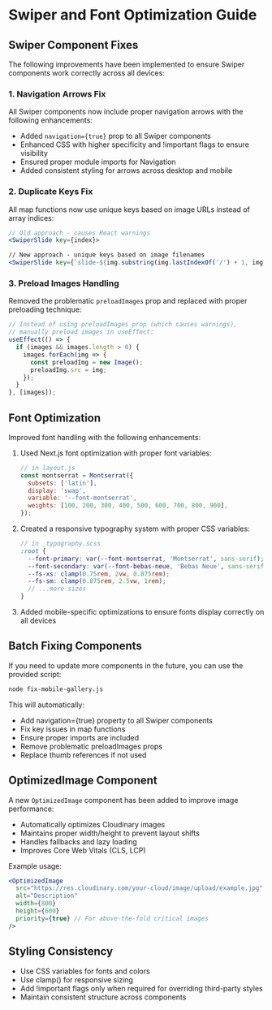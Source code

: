 # Swiper and Font Optimization Guide

## Swiper Component Fixes

The following improvements have been implemented to ensure Swiper components work correctly across all devices:

### 1. Navigation Arrows Fix

All Swiper components now include proper navigation arrows with the following enhancements:

- Added `navigation={true}` prop to all Swiper components
- Enhanced CSS with higher specificity and !important flags to ensure visibility
- Ensured proper module imports for Navigation
- Added consistent styling for arrows across desktop and mobile

### 2. Duplicate Keys Fix

All map functions now use unique keys based on image URLs instead of array indices:

```jsx
// Old approach - causes React warnings
<SwiperSlide key={index}>

// New approach - unique keys based on image filenames
<SwiperSlide key={`slide-${img.substring(img.lastIndexOf('/') + 1, img.lastIndexOf('.'))}`}>
```

### 3. Preload Images Handling

Removed the problematic `preloadImages` prop and replaced with proper preloading technique:

```jsx
// Instead of using preloadImages prop (which causes warnings),
// manually preload images in useEffect:
useEffect(() => {
  if (images && images.length > 0) {
    images.forEach(img => {
      const preloadImg = new Image();
      preloadImg.src = img;
    });
  }
}, [images]);
```

## Font Optimization

Improved font handling with the following enhancements:

1. Used Next.js font optimization with proper font variables:
   ```jsx
   // in layout.js
   const montserrat = Montserrat({
     subsets: ['latin'],
     display: 'swap',
     variable: '--font-montserrat',
     weights: [100, 200, 300, 400, 500, 600, 700, 800, 900],
   });
   ```

2. Created a responsive typography system with proper CSS variables:
   ```scss
   // in _typography.scss
   :root {
     --font-primary: var(--font-montserrat, 'Montserrat', sans-serif);
     --font-secondary: var(--font-bebas-neue, 'Bebas Neue', sans-serif);
     --fs-xs: clamp(0.75rem, 2vw, 0.875rem);
     --fs-sm: clamp(0.875rem, 2.5vw, 1rem);
     // ...more sizes
   }
   ```

3. Added mobile-specific optimizations to ensure fonts display correctly on all devices

## Batch Fixing Components

If you need to update more components in the future, you can use the provided script:

```bash
node fix-mobile-gallery.js
```

This will automatically:
- Add navigation={true} property to all Swiper components
- Fix key issues in map functions
- Ensure proper imports are included
- Remove problematic preloadImages props
- Replace thumb references if not used

## OptimizedImage Component

A new `OptimizedImage` component has been added to improve image performance:

- Automatically optimizes Cloudinary images
- Maintains proper width/height to prevent layout shifts
- Handles fallbacks and lazy loading
- Improves Core Web Vitals (CLS, LCP)

Example usage:
```jsx
<OptimizedImage
  src="https://res.cloudinary.com/your-cloud/image/upload/example.jpg"
  alt="Description"
  width={800}
  height={600}
  priority={true} // For above-the-fold critical images
/>
```

## Styling Consistency

- Use CSS variables for fonts and colors
- Use clamp() for responsive sizing
- Add !important flags only when required for overriding third-party styles
- Maintain consistent structure across components 